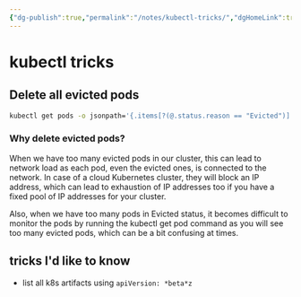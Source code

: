 ```yaml
---
{"dg-publish":true,"permalink":"/notes/kubectl-tricks/","dgHomeLink":true,"dgPassFrontmatter":false}
---
```


# kubectl tricks

## Delete all evicted pods

```bash
kubectl get pods -o jsonpath='{.items[?(@.status.reason == "Evicted")].metadata.name}' | xargs kubectl delete pods
```

### Why delete evicted pods?

When we have too many evicted pods in our cluster, this can lead to network load as each pod, even the evicted ones, is connected to the network. In case of a cloud Kubernetes cluster, they will block an IP address, which can lead to exhaustion of IP addresses too if you have a fixed pool of IP addresses for your cluster.

Also, when we have too many pods in Evicted status, it becomes difficult to monitor the pods by running the kubectl get pod command as you will see too many evicted pods, which can be a bit confusing at times.


## tricks I'd like to know

- list all k8s artifacts using `apiVersion: *beta*z`